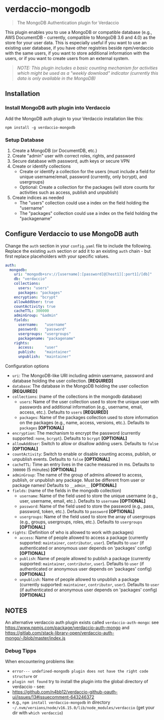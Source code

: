 # verdaccio-mongodb

> The MongoDB Authentication plugin for Verdaccio

This plugin enables you to use a MongoDB or compatible database (e.g., AWS DocumentDB - currently, compatible to MongoDB 3.6 and 4.0) as the store for your user data. 
This is especially useful if you want to use an existing user database, if you have other registries beside npm/verdaccio with the same users, if you want to store additional information with the users, or if you want to create users from an external system.

> *NOTE: This plugin includes a basic counting mechanism for activities which might be used as a "weekly download" indicator (currently this data is only available in the MongoDB)*

## Installation

### Install MongoDB auth plugin into Verdaccio

Add the MongoDB auth plugin to your Verdaccio installation like this:

```shell
npm install -g verdaccio-mongodb
```

### Setup Database

1. Create a MongoDB (or DocumentDB, etc.)
2. Create "admin" user with correct roles, rights, and password
3. Secure database with password, auth keys or secure VPN
4. Create or identify collections
   * Create or identify a collection for the users (must include a field for unique username/email, password (currently, only bcrypt), and usergroups)
   * Optional: Create a collection for the packages (will store counts for activities such as access, publish and unpublish)
5. Create indices as needed
   * The "users" collection could use a index on the field holding the "username"
   * The "packages" collection could use a index on the field holding the "packagename"

## Configure Verdaccio to use MongoDB auth

Change the `auth` section in your `config.yaml` file to include the following. Replace the existing `auth` section or add it to an existing `auth` chain - but first replace placeholders with your specific values.

```yaml
auth:
  mongodb:
    uri: "mongodb+srv://[username]:[password]@[host1][:port1]/[db]"
    db: "verdaccio"
    collections:
      users: "users"
      packages: "packages"
    encryption: "bcrypt"
    allowAddUser: true
    countActivity: true
    cacheTTL: 300000
    adminGroup: "&admin"
    fields:
      username:   "username"
      password:   "password"
      usergroups: "usergroups"
      packagename: "packagename"
    rights:
      access:     "user"
      publish:    "maintainer"
      unpublish:  "maintainer"
```

Configuration options
* `uri`: The MongoDB-like URI including admin username, password and database holding the user collection. **[REQUIRED]**
* `database`: The database in the MongoDB holding the user collection **[REQUIRED]**
* `collections`: (name of the collections in the mongodb database)
  * `users`: Name of the user collection used to store the unique user with passwords and additional information (e.g., username, email, access, etc.). Defaults to `users` **[REQUIRED]**
  * `packages`: Name of the packages collection used to store information on the packages (e.g., name, access, versions, etc.). Defaults to `packages` **[OPTIONAL]**
* `encryption`: The mechanism to encrypt the password (currently supported: `none`, `bcrypt`). Defaults to `bcrypt` **[OPTIONAL]**
* `allowAddUser`: Switch to allow or disallow adding users. Defaults to `false` **[OPTIONAL]**
* `countActivity`: Switch to enable or disable counting access, publish, or unpublish events. Defaults to `false` **[OPTIONAL]**
* `cacheTTL`: Time an entry lives in the cache measured in ms. Defaults to `300000` (5 minutes) **[OPTIONAL]**
* `adminGroup`: The name of the group of admins allowed to access, publish, or unpublish any package. Must be different from user or package names! Defaults to `__admin__` **[OPTIONAL]**
* `fields`: (name of the fields in the mongodb collection)
  * `username`: Name of the field used to store the unique username (e.g., user, username, email, etc.). Defaults to `username` **[OPTIONAL]**
  * `password`: Name of the field used to store the password (e.g., pass, password, token, etc.). Defaults to `password` **[OPTIONAL]**
  * `usergroups`: Name of the field used to store the array of usergroups (e.g., groups, usergroups, roles, etc.). Defaults to `usergroups` **[OPTIONAL]**
* `rights`: (Definition of who is allowed to work with packages)
  * `access`: Name of people allowed to access a package (currently supported: `maintainer`, `contributor`, `user`). Defaults to `user` (if authenticated or anonymous user depends on 'packages' config) **[OPTIONAL]**
  * `publish`: Name of people allowed to publish a package (currently supported: `maintainer`, `contributor`, `user`). Defaults to `user` (if authenticated or anonymous user depends on 'packages' config) **[OPTIONAL]**
  * `unpublish`: Name of people allowed to unpublish a package (currently supported: `maintainer`, `contributor`, `user`). Defaults to `user` (if authenticated or anonymous user depends on 'packages' config) **[OPTIONAL]**

## NOTES
An alternative verdaccio auth plugin exists called `verdaccio-auth-mongo`: see https://www.npmjs.com/package/verdaccio-auth-mongo and https://gitlab.com/stack-library-open/verdaccio-auth-mongo/-/blob/master/index.js

### Debug Tipps
When encountering problems like:
* `error--- undefined-mongodb plugin does not have the right code structure` or
* `plugin not found`
try to install the plugin into the global directory of verdaccio - see:
* https://github.com/n4bb12/verdaccio-github-oauth-ui/issues/13#issuecomment-643246372
* e.g., `npm install verdaccio-mongodb` in directory `~/.nvm/versions/node/v16.15.0/lib/node_modules/verdaccio` (get your dir with `which verdaccio`)